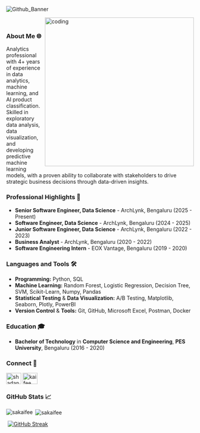 ![Github_Banner](https://github.com/user-attachments/assets/398a8c4e-fb13-48df-9bae-4ebe9f56e84b)

<!-- <h1 align="center">Hey! 👋 My name is Kaifee</h1>-->

&nbsp; &nbsp; &nbsp; <img align="right" alt="coding" width="400" src="https://user-images.githubusercontent.com/74038190/212749447-bfb7e725-6987-49d9-ae85-2015e3e7cc41.gif">


### About Me 🌐
Analytics professional with 4+ years of experience in data analytics, machine learning, and AI product classification. Skilled in exploratory data analysis, data visualization, and developing predictive machine learning models, with a proven ability to collaborate with stakeholders to drive strategic business decisions through data-driven insights.

### Professional Highlights 🌟
- **Senior Software Engineer, Data Science** - ArchLynk, Bengaluru (2025 - Present)
- **Software Engineer, Data Science** - ArchLynk, Bengaluru (2024 - 2025)
- **Junior Software Engineer, Data Science** - ArchLynk, Bengaluru (2022 - 2023)
- **Business Analyst** - ArchLynk, Bengaluru (2020 - 2022)
- **Software Engineering Intern** - EOX Vantage, Bengaluru (2019 - 2020)

### Languages and Tools 🛠️
- **Programming:** Python, SQL
- **Machine Learning:** Random Forest, Logistic Regression, Decision Tree, SVM, Scikit-Learn, Numpy, Pandas
- **Statistical Testing** & **Data Visualization:** A/B Testing, Matplotlib, Seaborn, Plotly, PowerBI
- **Version Control** & **Tools:** Git, GitHub, Microsoft Excel, Postman, Docker

### Education 🎓
- **Bachelor of Technology** in **Computer Science and Engineering**, **PES University**, Bengaluru (2016 - 2020)

### Connect 🤝
<p align="left">
<a href="https://linkedin.com/in/shadanalamkaifee" target="blank"><img align="center" src="https://raw.githubusercontent.com/rahuldkjain/github-profile-readme-generator/master/src/images/icons/Social/linked-in-alt.svg" alt="shadanalamkaifee" height="30" width="40" /></a>
<a href="https://www.kaggle.com/kaifee/code" target="blank"><img align="center" src="https://raw.githubusercontent.com/rahuldkjain/github-profile-readme-generator/master/src/images/icons/Social/kaggle.svg" alt="kaifee" height="30" width="40" /></a>
</p>

### GitHub Stats 📈
<p><img align="left" src="https://github-readme-stats.vercel.app/api/top-langs?username=sakaifee&show_icons=true&locale=en&layout=pie" alt="sakaifee" /></p>
<p>&nbsp;<img align="center" src="https://github-readme-stats.vercel.app/api?username=sakaifee&show_icons=true&locale=en" alt="sakaifee" /></p>
<p>&nbsp;<a href="https://git.io/streak-stats"><img src="https://streak-stats.demolab.com?user=sakaifee&card_width=470" alt="GitHub Streak" /></a></p>


